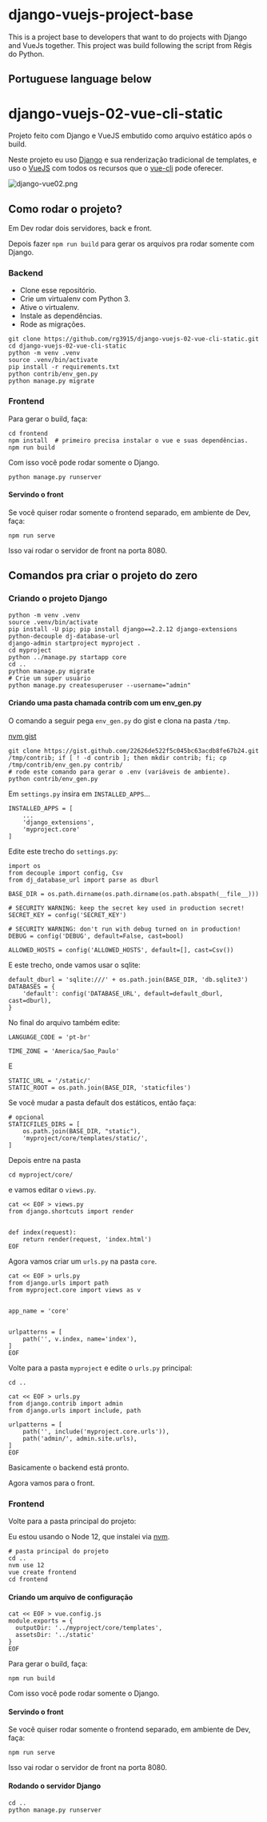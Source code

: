 # django-vuejs-project-base
This is a project base to developers that want to do projects with Django and VueJs together. This project was build following the script from Régis do Python. 

## Portuguese language below
# django-vuejs-02-vue-cli-static
Projeto feito com Django e VueJS embutido como arquivo estático após o build.


Neste projeto eu uso [Django][1] e sua renderização tradicional de templates, e uso o [VueJS][2] com todos os recursos que o [vue-cli](https://cli.vuejs.org/) pode oferecer.

![django-vue02.png](img/django-vue02.png)


## Como rodar o projeto?

Em Dev rodar dois servidores, back e front.

Depois fazer `npm run build` para gerar os arquivos pra rodar somente com Django.

### Backend

* Clone esse repositório.
* Crie um virtualenv com Python 3.
* Ative o virtualenv.
* Instale as dependências.
* Rode as migrações.

```
git clone https://github.com/rg3915/django-vuejs-02-vue-cli-static.git
cd django-vuejs-02-vue-cli-static
python -m venv .venv
source .venv/bin/activate
pip install -r requirements.txt
python contrib/env_gen.py
python manage.py migrate
```

### Frontend

Para gerar o build, faça:

```
cd frontend
npm install  # primeiro precisa instalar o vue e suas dependências.
npm run build
```

Com isso você pode rodar somente o Django.

```
python manage.py runserver
```


#### Servindo o front

Se você quiser rodar somente o frontend separado, em ambiente de Dev, faça:

```
npm run serve
```

Isso vai rodar o servidor de front na porta 8080.


## Comandos pra criar o projeto do zero

### Criando o projeto Django

```
python -m venv .venv
source .venv/bin/activate
pip install -U pip; pip install django==2.2.12 django-extensions python-decouple dj-database-url
django-admin startproject myproject .
cd myproject
python ../manage.py startapp core
cd ..
python manage.py migrate
# Crie um super usuário
python manage.py createsuperuser --username="admin"
```

#### Criando uma pasta chamada contrib com um env_gen.py

O comando a seguir pega `env_gen.py` do gist e clona na pasta `/tmp`.

[nvm gist][4]

```
git clone https://gist.github.com/22626de522f5c045bc63acdb8fe67b24.git /tmp/contrib; if [ ! -d contrib ]; then mkdir contrib; fi; cp /tmp/contrib/env_gen.py contrib/
# rode este comando para gerar o .env (variáveis de ambiente).
python contrib/env_gen.py
```

Em `settings.py` insira em `INSTALLED_APPS`...

```
INSTALLED_APPS = [
    ...
    'django_extensions',
    'myproject.core'
]
```

Edite este trecho do `settings.py`:

```
import os
from decouple import config, Csv
from dj_database_url import parse as dburl

BASE_DIR = os.path.dirname(os.path.dirname(os.path.abspath(__file__)))

# SECURITY WARNING: keep the secret key used in production secret!
SECRET_KEY = config('SECRET_KEY')

# SECURITY WARNING: don't run with debug turned on in production!
DEBUG = config('DEBUG', default=False, cast=bool)

ALLOWED_HOSTS = config('ALLOWED_HOSTS', default=[], cast=Csv())
```

E este trecho, onde vamos usar o sqlite:

```
default_dburl = 'sqlite:///' + os.path.join(BASE_DIR, 'db.sqlite3')
DATABASES = {
    'default': config('DATABASE_URL', default=default_dburl, cast=dburl),
}
```

No final do arquivo também edite:

```
LANGUAGE_CODE = 'pt-br'

TIME_ZONE = 'America/Sao_Paulo'
```

E

```
STATIC_URL = '/static/'
STATIC_ROOT = os.path.join(BASE_DIR, 'staticfiles')
```

Se você mudar a pasta default dos estáticos, então faça:

```
# opcional
STATICFILES_DIRS = [
    os.path.join(BASE_DIR, "static"),
    'myproject/core/templates/static/',
]
```

Depois entre na pasta

```
cd myproject/core/
```

e vamos editar o `views.py`.

```
cat << EOF > views.py
from django.shortcuts import render


def index(request):
    return render(request, 'index.html')
EOF
```

Agora vamos criar um `urls.py` na pasta `core`.

```
cat << EOF > urls.py
from django.urls import path
from myproject.core import views as v


app_name = 'core'


urlpatterns = [
    path('', v.index, name='index'),
]
EOF
```

Volte para a pasta `myproject` e edite o `urls.py` principal:

```
cd ..

cat << EOF > urls.py
from django.contrib import admin
from django.urls import include, path

urlpatterns = [
    path('', include('myproject.core.urls')),
    path('admin/', admin.site.urls),
]
EOF
```

Basicamente o backend está pronto.

Agora vamos para o front.

### Frontend

Volte para a pasta principal do projeto:

Eu estou usando o Node 12, que instalei via [nvm][4].

```
# pasta principal do projeto
cd ..
nvm use 12
vue create frontend
cd frontend
```

#### Criando um arquivo de configuração

```
cat << EOF > vue.config.js
module.exports = {
  outputDir: '../myproject/core/templates',
  assetsDir: '../static'
}
EOF
```

Para gerar o build, faça:

```
npm run build
```

Com isso você pode rodar somente o Django.


#### Servindo o front

Se você quiser rodar somente o frontend separado, em ambiente de Dev, faça:

```
npm run serve
```

Isso vai rodar o servidor de front na porta 8080.

#### Rodando o servidor Django

```
cd ..
python manage.py runserver
```



[1]: https://www.djangoproject.com/
[2]: https://vuejs.org/
[3]: https://github.com/axios/axios
[4]: https://gist.github.com/rg3915/6fad3d19f2b511ec5da40cef5a168ca5
